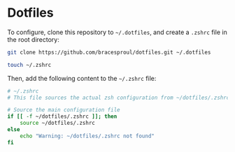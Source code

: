 # Dotfiles

To configure, clone this repository to `~/.dotfiles`, and create a `.zshrc` file in the root directory:

```bash
git clone https://github.com/bracesproul/dotfiles.git ~/.dotfiles
```

```bash
touch ~/.zshrc
```

Then, add the following content to the `~/.zshrc` file:

```bash
# ~/.zshrc
# This file sources the actual zsh configuration from ~/dotfiles/.zshrc

# Source the main configuration file
if [[ -f ~/dotfiles/.zshrc ]]; then
    source ~/dotfiles/.zshrc
else
    echo "Warning: ~/dotfiles/.zshrc not found"
fi
```